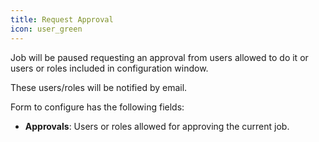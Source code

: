 ```yaml
---
title: Request Approval
icon: user_green
---
```


Job will be paused requesting an approval from users allowed to do it or users or roles included in configuration window.

These users/roles will be notified by email.

Form to configure has the following fields:

- **Approvals**: Users or roles allowed for approving the current job.

